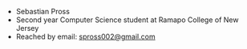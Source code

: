 - Sebastian Pross
- Second year Computer Science student at Ramapo College of New Jersey
- Reached by email: spross002@gmail.com


